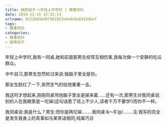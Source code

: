 ```yaml
---
title: 搞笑段子->年轻上中学时 | 糗事百科
date: 2019-11-15 15:32:13
urlname: 0222bb5bd97381b53e4e0c6a69184bef
tags: 
- 糗事百科
categories:
- 糗事百科
- 搞笑段子
---
```

年轻上中学时,我有一同桌,她和前面那男生经常互相伤害,我每次做一个安静的吃瓜群众。

中午自习,那男生忽然轮过来说:我脑子里全是你。

那女生脸红了一下,突然生气的给他重重一击。

我这时才想起来,刚刚同桌骂他脑子里全是屎来着......还有一次,那男生对我同桌说:别的人在我眼里是一坨屎(这句话惹了班上不少人,读者千万不要学!)而你不一样。

我同桌说:我是什么？男生:而你是两坨屎........我同桌:&～$‘@/........注:我写的完全是发生我身上的真事如与某笑话相同,纯属巧合


